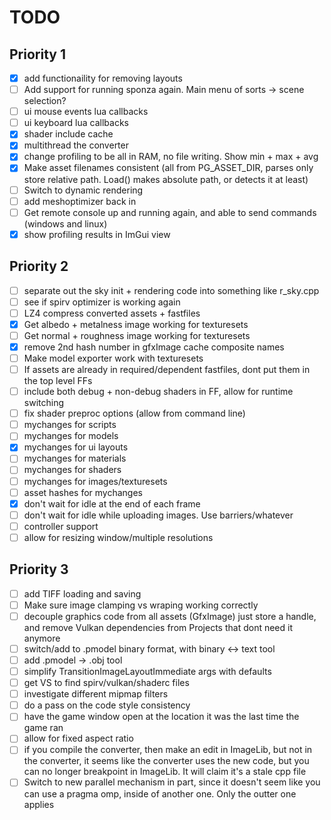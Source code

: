 # TODO

## Priority 1
- [x] add functionaility for removing layouts
- [ ] Add support for running sponza again. Main menu of sorts -> scene selection?
- [ ] ui mouse events lua callbacks
- [ ] ui keyboard lua callbacks
- [x] shader include cache
- [x] multithread the converter
- [x] change profiling to be all in RAM, no file writing. Show min + max + avg
- [x] Make asset filenames consistent (all from PG_ASSET_DIR, parses only store relative path. Load() makes absolute path, or detects it at least)
- [ ] Switch to dynamic rendering
- [ ] add meshoptimizer back in
- [ ] Get remote console up and running again, and able to send commands (windows and linux)
- [x] show profiling results in ImGui view

## Priority 2
- [ ] separate out the sky init + rendering code into something like r_sky.cpp
- [ ] see if spirv optimizer is working again
- [ ] LZ4 compress converted assets + fastfiles
- [x] Get albedo + metalness image working for texturesets
- [ ] Get normal + roughness image working for texturesets
- [x] remove 2nd hash number in gfxImage cache composite names
- [ ] Make model exporter work with texturesets
- [ ] If assets are already in required/dependent fastfiles, dont put them in the top level FFs
- [ ] include both debug + non-debug shaders in FF, allow for runtime switching
- [ ] fix shader preproc options (allow from command line)
- [ ] mychanges for scripts
- [ ] mychanges for models
- [x] mychanges for ui layouts
- [ ] mychanges for materials 
- [ ] mychanges for shaders 
- [ ] mychanges for images/texturesets
- [ ] asset hashes for mychanges
- [x] don't wait for idle at the end of each frame
- [ ] don't wait for idle while uploading images. Use barriers/whatever
- [ ] controller support
- [ ] allow for resizing window/multiple resolutions

## Priority 3
- [ ] add TIFF loading and saving
- [ ] Make sure image clamping vs wraping working correctly
- [ ] decouple graphics code from all assets (GfxImage) just store a handle, and remove Vulkan dependencies from Projects that dont need it anymore
- [ ] switch/add to .pmodel binary format, with binary <-> text tool
- [ ] add .pmodel -> .obj tool
- [ ] simplify TransitionImageLayoutImmediate args with defaults
- [ ] get VS to find spirv/vulkan/shaderc files
- [ ] investigate different mipmap filters
- [ ] do a pass on the code style consistency
- [ ] have the game window open at the location it was the last time the game ran
- [ ] allow for fixed aspect ratio
- [ ] if you compile the converter, then make an edit in ImageLib, but not in the converter, it seems like the converter uses the new code, but you can no longer breakpoint in ImageLib. It will claim it's a stale cpp file
- [ ] Switch to new parallel mechanism in part, since it doesn't seem like you can use a pragma omp, inside of another one. Only the outter one applies